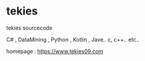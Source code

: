 # tekies
tekies sourcecode

C# , DataMining , Python , Kotlin , Jave.. c, c++.. etc..

homepage :  https://www.tekies09.com
